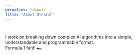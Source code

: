 ```yaml
---
permalink: /about/
title: "About Utkarsh"
---
```


<div style="margin-bottom: 40px;"></div>

I work on breaking down complex AI algorithms into a simple, understandable and programmable format.  
Formula 1 fan!! 🏎️
